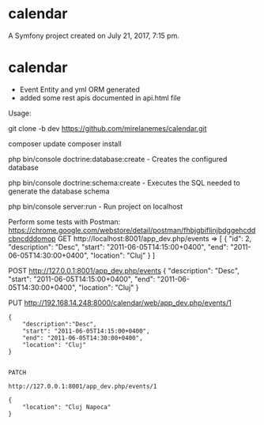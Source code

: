 calendar
========

A Symfony project created on July 21, 2017, 7:15 pm.
# calendar

- Event Entity and yml ORM generated
- added some rest apis documented in api.html file

Usage:

git clone -b dev https://github.com/mirelanemes/calendar.git  

composer update
composer install

php bin/console doctrine:database:create - Creates the configured database

php bin/console doctrine:schema:create - Executes the SQL needed to generate the database schema

php bin/console server:run - Run project on localhost

Perform some tests with Postman: https://chrome.google.com/webstore/detail/postman/fhbjgbiflinjbdggehcddcbncdddomop
GET http://localhost:8001/app_dev.php/events =>
[
    {
        "id": 2,
        "description": "Desc",
        "start": "2011-06-05T14:15:00+0400",
        "end": "2011-06-05T14:30:00+0400",
        "location": "Cluj"
    }
]

POST
http://127.0.0.1:8001/app_dev.php/events
    {
        "description": "Desc",
        "start": "2011-06-05T14:15:00+0400",
        "end": "2011-06-05T14:30:00+0400",
        "location": "Cluj"
    }
    
PUT
http://192.168.14.248:8000/calendar/web/app_dev.php/events/1

    {
        "description":"Desc",
        "start": "2011-06-05T14:15:00+0400",
        "end": "2011-06-05T14:30:00+0400",
        "location": "Cluj"
    }
    
    
    PATCH
    
    http://127.0.0.1:8001/app_dev.php/events/1
    
    {
        "location": "Cluj Napoca"
    }
